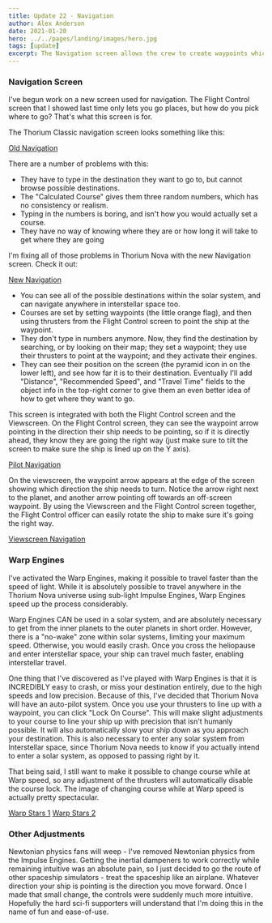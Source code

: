 ```yaml
---
title: Update 22 - Navigation
author: Alex Anderson
date: 2021-01-20
hero: ../../pages/landing/images/hero.jpg
tags: [update]
excerpt: The Navigation screen allows the crew to create waypoints which they can use to set course.
---
```


### Navigation Screen

I've begun work on a new screen used for navigation. The Flight Control screen that I showed last time only lets you go places, but how do you pick where to go? That's what this screen is for.

The Thorium Classic navigation screen looks something like this:

[Old Navigation](images/old-nav.jpeg)

There are a number of problems with this:

- They have to type in the destination they want to go to, but cannot browse possible destinations.
- The "Calculated Course" gives them three random numbers, which has no consistency or realism.
- Typing in the numbers is boring, and isn't how you would actually set a course.
- They have no way of knowing where they are or how long it will take to get where they are going

I'm fixing all of those problems in Thorium Nova with the new Navigation screen. Check it out:

[New Navigation](images/new-nav.jpeg)

- You can see all of the possible destinations within the solar system, and can navigate anywhere in interstellar space too.
- Courses are set by setting waypoints (the little orange flag), and then using thrusters from the Flight Control screen to point the ship at the waypoint.
- They don't type in numbers anymore. Now, they find the destination by searching, or by looking on their map; they set a waypoint; they use their thrusters to point at the waypoint; and they activate their engines.
- They can see their position on the screen (the pyramid icon in on the lower left), and see how far it is to their destination. Eventually I'll add "Distance", "Recommended Speed", and "Travel Time" fields to the object info in the top-right corner to give them an even better idea of how to get where they want to go.

This screen is integrated with both the Flight Control screen and the Viewscreen. On the Flight Control screen, they can see the waypoint arrow pointing in the direction their ship needs to be pointing, so if it is directly ahead, they know they are going the right way (just make sure to tilt the screen to make sure the ship is lined up on the Y axis).

[Pilot Navigation](images/pilot.jpeg)

On the viewscreen, the waypoint arrow appears at the edge of the screen showing which direction the ship needs to turn. Notice the arrow right next to the planet, and another arrow pointing off towards an off-screen waypoint. By using the Viewscreen and the Flight Control screen together, the Flight Control officer can easily rotate the ship to make sure it's going the right way.

[Viewscreen Navigation](images/viewscreen.jpeg)

### Warp Engines

I've activated the Warp Engines, making it possible to travel faster than the speed of light. While it is absolutely possible to travel anywhere in the Thorium Nova universe using sub-light Impulse Engines, Warp Engines speed up the process considerably.

Warp Engines CAN be used in a solar system, and are absolutely necessary to get from the inner planets to the outer planets in short order. However, there is a "no-wake" zone within solar systems, limiting your maximum speed. Otherwise, you would easily crash. Once you cross the heliopause and enter interstellar space, your ship can travel much faster, enabling interstellar travel.

One thing that I've discovered as I've played with Warp Engines is that it is INCREDIBLY easy to crash, or miss your destination entirely, due to the high speeds and low precision. Because of this, I've decided that Thorium Nova will have an auto-pilot system. Once you use your thrusters to line up with a waypoint, you can click "Lock On Course". This will make slight adjustments to your course to line your ship up with precision that isn't humanly possible. It will also automatically slow your ship down as you approach your destination. This is also necessary to enter any solar system from Interstellar space, since Thorium Nova needs to know if you actually intend to enter a solar system, as opposed to passing right by it.

That being said, I still want to make it possible to change course while at Warp speed, so any adjustment of the thrusters will automatically disable the course lock. The image of changing course while at Warp speed is actually pretty spectacular.

[Warp Stars 1](images/warp-stars-1.gif)
[Warp Stars 2](images/warp-stars-2.gif)

### Other Adjustments

Newtonian physics fans will weep - I've removed Newtonian physics from the Impulse Engines. Getting the inertial dampeners to work correctly while remaining intuitive was an absolute pain, so I just decided to go the route of other spaceship simulators - treat the spaceship like an airplane. Whatever direction your ship is pointing is the direction you move forward. Once I made that small change, the controls were suddenly much more intuitive. Hopefully the hard sci-fi supporters will understand that I'm doing this in the name of fun and ease-of-use.
